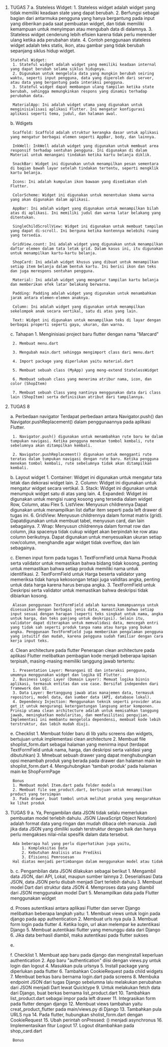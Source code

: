 1. TUGAS 7
    a. Stateless Widget:
        1. Stateless widget adalah widget yang tidak memiliki keadaan state yang dapat berubah.
        2. Berfungsi sebagai bagian dari antarmuka pengguna yang hanya bergantung pada input yang diberikan pada saat pembuatan widget, dan tidak memiliki kemampuan untuk menyimpan atau mengubah data di dalamnya.
        3. Stateless widget cenderung lebih efisien karena tidak perlu merender ulang ketika ada perubahan state.
        4. Contoh penggunaan stateless widget adalah teks statis, ikon, atau gambar yang tidak berubah sepanjang siklus hidup widget.

       Stateful Widget:
        1. Stateful widget adalah widget yang memiliki keadaan internal yang dapat berubah selama siklus hidupnya.
        2. Digunakan untuk mengelola data yang mungkin berubah seiring waktu, seperti input pengguna, data yang diperoleh dari server, atau data yang bergantung pada interaksi pengguna.
        3. Stateful widget dapat membangun ulang tampilan ketika state berubah, sehingga memungkinkan respons yang dinamis terhadap perubahan data.

        MaterialApp: Ini adalah widget utama yang digunakan untuk menginisialisasi aplikasi Flutter. Ini mengatur konfigurasi aplikasi seperti tema, judul, dan halaman awal.

    b. Wdigets

        Scaffold: Scaffold adalah struktur kerangka dasar untuk aplikasi yang mengatur berbagai elemen seperti AppBar, body, dan lainnya.
        
        InkWell: InkWell adalah widget yang digunakan untuk membuat area responsif terhadap sentuhan pengguna. Ini digunakan di dalam Material untuk menangani tindakan ketika kartu belanja diklik.

        SnackBar: Widget ini digunakan untuk menampilkan pesan sementara di bagian bawah layar setelah tindakan tertentu, seperti mengklik kartu belanja.

        Icons: Ini adalah kumpulan ikon bawaan yang disediakan oleh Flutter.

        ColorScheme: Widget ini digunakan untuk menentukan skema warna yang akan digunakan dalam aplikasi.

        AppBar: Ini adalah widget yang digunakan untuk menampilkan bilah atas di aplikasi. Ini memiliki judul dan warna latar belakang yang ditentukan.

        SingleChildScrollView: Widget ini digunakan untuk membuat tampilan yang dapat di-scroll. Ini berguna ketika kontennya melebihi ruang yang tersedia.

        GridView.count: Ini adalah widget yang digunakan untuk menampilkan daftar elemen dalam tata letak grid. Dalam kasus ini, itu digunakan untuk menampilkan kartu-kartu belanja.

        ShopCard: Ini adalah widget khusus yang dibuat untuk menampilkan setiap item belanja dalam bentuk kartu. Ini berisi ikon dan teks dan juga merespons sentuhan pengguna.

        Material: Ini adalah widget yang mengatur tampilan kartu belanja dan memberikan efek latar belakang berwarna.

        Padding: Padding adalah widget yang digunakan untuk menambahkan jarak antara elemen-elemen anaknya.

        Column: Ini adalah widget yang digunakan untuk menampilkan sekelompok anak secara vertikal, satu di atas yang lain.

        Text: Widget ini digunakan untuk menampilkan teks di layar dengan berbagai properti seperti gaya, ukuran, dan warna.

    c. Tahapan
        1. Menginisiasi project baru flutter dengan nama "Marcard"

        2. Membuat menu.dart

        3. Mengubah main.dart sehingga mengimport class dari menu.dart

        4. Import package yang diperlukan yaitu material.dart

        5. Membuat sebuah class (MyApp) yang meng-extend StatelessWidget 

        6. Membuat sebuah class yang menerima atribur nama, icon, dan color (ShopItem)

        7. Membuat sebuah Class yang nantinya menggunakan data dari class lain (ShopItem) serta definisikan atribut dari tampilannya.

2. TUGAS 8

    a. Perbedaan navigator
        Terdapat perbedaan antara Navigator.push() dan Navigator.pushReplacement() dalam penggunaannya pada aplikasi Flutter.

        1. Navigator.push() digunakan untuk menambahkan rute baru ke dalam tumpukan navigasi. Ketika pengguna menekan tombol kembali, rute sebelumnya akan ditampilkan kembali.

        2. Navigator.pushReplacement() digunakan untuk mengganti rute teratas dalam tumpukan navigasi dengan rute baru. Ketika pengguna menekan tombol kembali, rute sebelumnya tidak akan ditampilkan kembali.

    b. Layout widget
        1. Container: Widget ini digunakan untuk mengatur tata letak dan dekorasi widget lain.
        2. Column: Widget ini digunakan untuk mengatur widget secara vertikal.
        3. Stack: Widget ini digunakan untuk menumpuk widget satu di atas yang lain.
        4. Expanded: Widget ini digunakan untuk mengisi ruang kosong yang tersedia dalam widget Row, Column, atau Flex
        5. ListView: Menyusun childrennya Dapat digunakan untuk menampilkan list daftar item seperti pada left drawer di tugas ini.
        6. GridView: Menyusun childrennya dalam format matrix (grid). Dapatdigunakan untuk membuat tabel, menyusun card, dan lain sebagainya.
        7. Wrap: Menyusun childrennya dalam format row dan column, jika spacenya tidak cukup widget akan berpindah ke row atau column berikutnya. Dapat digunakan untuk menyesuaikan ukuran setiap row/column, menghandle agar widget tidak overflow, dan lain sebagainya.
    
    c. Elemen input form pada tugas
        1. TextFormField untuk Nama Produk serta validator untuk memastikan bahwa bidang tidak kosong, penting untuk memastikan bahwa setiap produk memiliki nama untuk identifikasi.
        2. TextFormField untuk Harga beserta validator yang memeriksa tidak hanya kekosongan tetapi juga validitas angka, penting untuk data harga karena harus berupa angka.
        3. TextFormField untuk Deskripsi serta validator untuk memastikan bahwa deskripsi tidak dibiarkan kosong.

        Alasan penggunaan TextFormField adalah karena kemampuannya untuk disesuaikan dengan berbagai jenis data, memastikan bahwa setiap input sesuai dengan harapan (seperti teks singkat untuk nama, angka untuk harga, dan teks panjang untuk deskripsi). Selain itu, validator dapat diterapkan untuk memvalidasi data, mencegah entri yang tidak sah seperti produk tanpa nama atau harga yang bukan angka. Penggunaan TextFormField juga memberikan pengalaman pengguna yang intuitif dan mudah, karena pengguna sudah familiar dengan cara kerja input teks.

    d. Clean architecture pada flutter
        Penerapan clean architecture pada aplikasi Flutter melibatkan pembagian kode menjadi beberapa lapisan terpisah, masing-masing memiliki tanggung jawab tertentu:

        1. Presentation Layer: Menangani UI dan interaksi pengguna, umumnya menggunakan widget dan logika UI Flutter.
        2. Business Logic Layer (Domain Layer): Memuat logika bisnis aplikasi, termasuk entitas dan use case. Bersifat independen dari framework dan UI.
        3. Data Layer: Bertanggung jawab atas manajemen data, termasuk repositori, model data, dan sumber data (API, database lokal).
        4. Dependency Injection: Menggunakan teknik seperti provider atau get_it untuk mengurangi ketergantungan langsung antar komponen. Prinsip utama clean architecture adalah untuk memisahkan tanggung jawab, meningkatkan modularitas, dan memfasilitasi pengujian. Implementasi ini membantu mengelola dependensi, membuat kode lebih terstruktur, dan lebih mudah diuji.

    e. Checklist
        1. Membuat folder baru di lib yaitu screens dan widgets, bertujuan untuk implementasi clean architecture
        2. Membuat file shoplist_form.dart sebagai halaman yang menirma input (terdapat TextFormField untuk nama, harga, dan deskripsi serta validasi yang dibutuhkan)
        3. Mmebuat sebuah drawer yang dapat menghubungkan opsi menambah produk yang berada pada drawer dan halaman main ke shoplist_form.dart
        4. Menguhubngkan 'tambah produk' pada halaman main ke ShopFormPage

        Bonus
        1. Membuat model Item.dart pada folder models
        2. Membuat file see_product.dart, bertujuan untuk menampilkan product yang tersimpan
        3. Pada drawer, buat tombol untuk melihat produk yang mengarahkan ke lihat produk

3. TUGAS 9
    a. Ya, Pengambilan data JSON tidak selalu memerlukan pembuatan model terlebih dahulu. JSON (JavaScript Object Notation) adalah format data yang ringan dan mudah dibaca oleh manusia. Jadi jika data JSON yang dimiliki sudah terstruktur dengan baik dan hanya perlu mengakses nilai-nilai spesifik dalam data tersebut.

        Ada beberapa hal yang perlu diperhatikan juga yaitu, 
            1. Kompleksitas Data
            2. Kebutuhan Analisis atau Prediksi
            3. Efisiensi Pemrosesan
        Hal diatas menjadi pertimbangan dalam menggunakan model atau tidak

    b. 
    c. Pengambilan data JSON dilakukan sebagai berikut
        1. Mengambil data JSON, dari API, Lokal, maupun sumber lainnya
        2. Deserialisasi Data JSON, data JSON perlu diubah menjadi Dart terlebih dahulu
        3. Membuat model Dart dari struktur data JSON
        4. Memproses data yang diambil dari JSON menggunakan model Dart
        5. Menampilkan data pada Flutter menggunakan widget
    
    d. Proses autentikasi antara aplikasi Flutter dan server Django melibatkan beberapa langkah yaitu:
        1. Membuat views untuk login pada django pada app authentication
        2. Membuat urls nya pula
        3. Membuat form login pada flutter
        4. Ketika login, url akan melempar ke autentikasi Django
        5. Membuat autentikasi flutter yang menunggu data dari Django
        6. Jika data berhasil diambil, maka autentikasi pada flutter sukses
    
    e. 

    f. Checklist
        1. Membuat app baru pada django dan menginstall keperluan authentication
        2. App baru "authentication" diisi dengan views.py untuk login dan logout
        4. Masukkan pula urlsnya
        5. Install package yang diperlukan pada flutter
        6. Tambahkan CookieRequest pada child widgets
        7. Membuat berkas baru bernama login.dart pada screens
        8. Membuka endpoint JSON dari tugas Django sebelumna lalu melakukan perubahan dari JSON menjadi Dart lewat Quicktype
        9. Untuk melakukan fetch data dari Django, buat berkas bernama list_product.dart
        10. Tambahkan list_product.dart sebagai impor pada left drawer
        11. Integrasikan form pada flutter dengan django
        12. Membuat views tambahan yaitu creat_product_flutter pada main/views.py di Django
        13. Tambahkan pula URLS nya
        14. Pada flutter, hubungkan sholist_form.dart dengan CookieRequest
        15. Ubah perintah onPressed: () menjadi asynchronus
        16. Implementasikan fitur Logout
        17. Logout ditambahkan pada shop_card.dart

        Bonus
        

